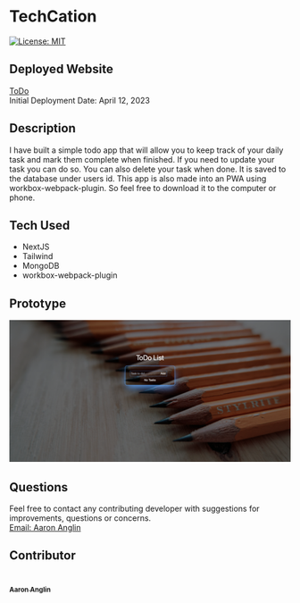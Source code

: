 # TechCation
[![License: MIT](https://img.shields.io/badge/License-MIT-yellow.svg)](https://opensource.org/licenses/MIT)

## Deployed Website
[ToDo](todo-drab-seven-41.vercel.app) <br>
Initial Deployment Date: April 12, 2023

## Description
I have built a simple todo app that will allow you to keep track of your daily task and mark them complete when finished. If you need to update your task you can do so. You can also delete your task when done. It is saved to the database under users id. This app is also made into an PWA using workbox-webpack-plugin. So feel free to download it to the computer or phone. 

## Tech Used
- NextJS
- Tailwind
- MongoDB
- workbox-webpack-plugin

## Prototype
![ToDo](./public/assets/todo.png)


## Questions
Feel free to contact any contributing developer with suggestions for improvements, questions or concerns.
<br>
[Email: Aaron Anglin](mailto:aaron.anglin101@gmail.com)

## Contributor
<td align="center"><a href="https://github.com/aanglin"><img src="https://avatars.githubusercontent.com/u/101485583?v=4" width="100px;" alt=""/><br /><sub><b>Aaron Anglin</b></sub></a></td>